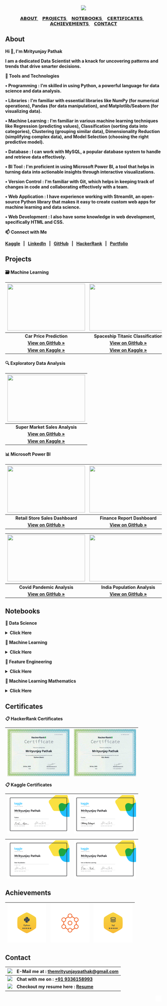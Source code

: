 <strong>

<br>

<div align="center">

<a href="https://github.com/TheMrityunjayPathak"><img src="https://github.com/user-attachments/assets/67898db4-95b6-4fc3-ae17-b60c5ed02b18"></a>

</div>

<div align="center">

<a href="#about">
𝗔𝗕𝗢𝗨𝗧
</a>&nbsp;&nbsp;&nbsp;
<a href="#projects">
𝗣𝗥𝗢𝗝𝗘𝗖𝗧𝗦
</a>&nbsp;&nbsp;&nbsp;
<a href="#notebooks">
𝗡𝗢𝗧𝗘𝗕𝗢𝗢𝗞𝗦
</a>&nbsp;&nbsp;&nbsp;
<a href="#certificates">
𝗖𝗘𝗥𝗧𝗜𝗙𝗜𝗖𝗔𝗧𝗘𝗦
</a>&nbsp;&nbsp;&nbsp;
<a href="#achievements">
𝗔𝗖𝗛𝗜𝗘𝗩𝗘𝗠𝗘𝗡𝗧𝗦
</a>&nbsp;&nbsp;&nbsp;
<a href="#contact">
𝗖𝗢𝗡𝗧𝗔𝗖𝗧
</a>

</div>

## About

<div>

<p>Hi 👋, I'm <strong>Mrityunjay Pathak</strong>
 
I am a dedicated <strong>Data Scientist</strong> with a knack for uncovering patterns and trends that drive smarter decisions.

<strong>🎯 Tools and Technologies</strong>

• <strong>Programming</strong> : I'm skilled in using Python, a powerful language for data science and data analysis.

• <strong>Libraries</strong> : I'm familiar with essential libraries like NumPy (for numerical operations), Pandas (for data manipulation), and Matplotlib/Seaborn (for visualizing data).

• <strong>Machine Learning</strong> : I'm familiar in various machine learning techniques like Regression (predicting values), Classification (sorting data into categories), Clustering (grouping similar data), Dimensionality Reduction (simplifying complex data), and Model Selection (choosing the right predictive model).

• <strong>Database</strong> : I can work with MySQL, a popular database system to handle and retrieve data effectively.

• <strong>BI Tool</strong> : I'm proficient in using Microsoft Power BI, a tool that helps in turning data into actionable insights through interactive visualizations.

• <strong>Version Control</strong> : I'm familiar with Git, which helps in keeping track of changes in code and collaborating effectively with a team.

• <strong>Web Application</strong> : I have experience working with Streamlit, an open-source Python library that makes it easy to create custom web apps for machine learning and data science.

• <strong>Web Development</strong> : I also have some knowledge in web development, specifically HTML and CSS.

<strong>📫 Connect with Me</strong>

[Kaggle](https://www.kaggle.com/themrityunjaypathak)&nbsp;&nbsp; | &nbsp;&nbsp;[LinkedIn](https://www.linkedin.com/in/themrityunjaypathak)&nbsp;&nbsp; | &nbsp;&nbsp;[GitHub](https://github.com/TheMrityunjayPathak)&nbsp;&nbsp; | &nbsp;&nbsp;[HackerRank](https://www.hackerrank.com/mrityunjaypathak)&nbsp;&nbsp; | &nbsp;&nbsp;[Portfolio](https://themrityunjaypathak.github.io/)

</p>

</div>

## Projects

#### 🗃️ Machine Learning

| <a href="https://car-price-prediction-using-lr.streamlit.app/" title="Car Price Prediction"><img src="https://github.com/TheMrityunjayPathak/TheMrityunjayPathak/assets/123563634/00fc17c0-20c9-4e47-8f00-d8eea2d757dd" height="150px" width="250px"></a> | <a href="https://spaceship-titanic-classification.streamlit.app/" title="Spaceship Titanic Classification"><img src="https://github.com/TheMrityunjayPathak/TheMrityunjayPathak/assets/123563634/7debcdf9-264f-4b91-83a4-40e302068f87" height="150px" width="250px"></a> |
|:---:|:---:|
| <strong>Car Price Prediction</strong> | <strong>Spaceship Titanic Classification</strong> |
| <a href="https://github.com/TheMrityunjayPathak/CarPricePrediction">View on GitHub »</a> | <a href="https://github.com/TheMrityunjayPathak/SpaceshipTitanicClassification">View on GitHub »</a> |
| <a href="https://www.kaggle.com/discussions/general/483415">View on Kaggle »</a> | <a href="https://www.kaggle.com/discussions/accomplishments/485358">View on Kaggle »</a> |
 
#### 🔍 Exploratory Data Analysis

| <a href="https://super-market-sales-analysis.streamlit.app/" title="Super Market Sales Analysis"><img src="https://github.com/TheMrityunjayPathak/TheMrityunjayPathak/assets/123563634/7b1569bd-f1ec-4ca2-90a0-ebfa66541918" height="150px" width="250px"></a> |
|:---:|
| <strong>Super Market Sales Analysis</strong> |
| <a href="https://github.com/TheMrityunjayPathak/SuperMarketSalesAnalysis">View on GitHub »</a> |
| <a href="https://www.kaggle.com/discussions/general/451092">View on Kaggle »</a> |

#### 📊 Microsoft Power BI

| <a href="https://www.kaggle.com/discussions/general/417585" title="Retail Store Sales Dashboard"><img src="https://github.com/TheMrityunjayPathak/TheMrityunjayPathak/assets/123563634/23bd4e99-b603-4fce-8e37-23073ab78375" height="150px" width="250px"></a> | <a href="https://www.kaggle.com/discussions/general/402148" title="Finance Report Dashboard"><img src="https://github.com/TheMrityunjayPathak/TheMrityunjayPathak/assets/123563634/36374761-237e-4daa-8e39-d3e6f1079011" height="150px" width="250px"></a> |
|:---:|:---:|
| <strong>Retail Store Sales Dashboard</strong> | <strong>Finance Report Dashboard</strong> |
| <a href="https://github.com/TheMrityunjayPathak/RetailStoreSalesDashboard">View on GitHub »</a> | <a href="https://github.com/TheMrityunjayPathak/FinanceReportDashboard">View on GitHub »</a> |

| <a href="https://www.kaggle.com/discussions/general/389383" title="Covid Pandemic Analysis"><img src="https://github.com/TheMrityunjayPathak/TheMrityunjayPathak/assets/123563634/955ae927-6138-41a1-9e68-b5a5c829970a" height="150px" width="250px"></a> | <a href="https://www.kaggle.com/discussions/general/385012" title="India Population Analysis"><img src="https://github.com/TheMrityunjayPathak/TheMrityunjayPathak/assets/123563634/b60e5516-cc4b-439d-9347-7d899ad9487b" height="150px" width="250px"> |
|:---:|:---:|
| <strong>Covid Pandemic Analysis</strong> | <strong>India Population Analysis</strong> |
| <a href="https://github.com/TheMrityunjayPathak/CovidPandemicAnalysis">View on GitHub »</a> | <a href="https://github.com/TheMrityunjayPathak/IndiaPopulationAnalysis">View on GitHub »</a> |

## Notebooks

<div>

<p><strong>📕 Data Science</strong></p>
<details>

<summary><strong>Click Here</strong></summary>

- [Python](https://www.kaggle.com/code/themrityunjaypathak/python-tutorial)

- [NumPy](https://www.kaggle.com/code/themrityunjaypathak/numpy-tutorial)

- [Pandas](https://www.kaggle.com/code/themrityunjaypathak/pandas-tutorial)

- [Matplotlib](https://www.kaggle.com/code/themrityunjaypathak/matplotlib-tutorial)

For more details → Go to [Data Science](https://github.com/TheMrityunjayPathak/DataScience) Repository

</details>

<p><strong>📗 Machine Learning</strong></p>
<details>

<summary><strong>Click Here</strong></summary>

- [Linear Regression](https://www.kaggle.com/code/themrityunjaypathak/linearregression)

- [Logistic Regression](https://www.kaggle.com/code/themrityunjaypathak/logisticregression)

- [Decision Trees](https://www.kaggle.com/code/themrityunjaypathak/decision-tree)

- [Random Forests](https://www.kaggle.com/code/themrityunjaypathak/random-forest)

- [Support Vector Machines (SVM)](https://www.kaggle.com/code/themrityunjaypathak/support-vector-machine)

- [K-Nearest Neighbors (KNN)](https://www.kaggle.com/code/themrityunjaypathak/knn-classification)

- [K-Means Clustering](https://www.kaggle.com/code/themrityunjaypathak/k-means-clustering-algorithm)

- [K-Fold Cross Validation](https://www.kaggle.com/code/themrityunjaypathak/k-fold-cross-validation)

- [Naive Bayes](https://www.kaggle.com/code/themrityunjaypathak/spam-detection-using-naive-bayes)

- [Principal Component Analysis (PCA)](https://www.kaggle.com/code/themrityunjaypathak/principal-component-analysis)

- [Bagging Ensemble](https://www.kaggle.com/code/themrityunjaypathak/bagging-ensemble-technique)

- [Saving Model to a File](https://www.kaggle.com/code/themrityunjaypathak/saving-model-to-a-file)

For more details → Go to [Machine Learning](https://github.com/TheMrityunjayPathak/MachineLearning) Repository

</details>

<p><strong>📘 Feature Engineering</strong></p>
<details>

<summary><strong>Click Here</strong></summary>

- [Dummy Variable](https://www.kaggle.com/code/themrityunjaypathak/dummy-variable)

- [Inter Quartile Range](https://www.kaggle.com/code/themrityunjaypathak/removing-outlier-from-data-using-iqr)

- [Z-Score](https://www.kaggle.com/code/themrityunjaypathak/removing-outlier-from-data-using-zscore)

- [Modified Z-Score](https://www.kaggle.com/code/themrityunjaypathak/removing-outlier-from-data-using-modified-zscore)

- [Data Standardization](https://www.kaggle.com/code/themrityunjaypathak/data-standardization)

- [Handling Imbalance Dataset](https://www.kaggle.com/code/themrityunjaypathak/handling-imbalance-dataset)

For more details → Go to [Feature Engineering](https://github.com/TheMrityunjayPathak/FeatureEngineering) Repository

</details>

<p><strong>📙 Machine Learning Mathematics</strong></p>
<details>

<summary><strong>Click Here</strong></summary>

- Linear Algebra

- [Introduction to Matrices](https://www.kaggle.com/code/themrityunjaypathak/introduction-to-matrices)

- [Matrix Operation using Python](https://www.kaggle.com/code/themrityunjaypathak/matrix-operation-using-python)

- Geometry

- [Distance Metrics](https://www.kaggle.com/code/themrityunjaypathak/distance-metrics)

- [Similarity Measures](https://www.kaggle.com/code/themrityunjaypathak/similarity-measures)

- [Box Cox Transformation](https://www.kaggle.com/code/themrityunjaypathak/box-cox-transformation)

- Statistics

- [Basics of Statistics](https://www.kaggle.com/themrityunjaypathak/basic-of-statistics)

- [Descriptive Statistics with Python](https://www.kaggle.com/code/themrityunjaypathak/descriptive-statistics-with-python)

- [Bias and Variance](https://www.kaggle.com/code/themrityunjaypathak/bias-and-variance)

- [Covariance and Correlation](https://www.kaggle.com/code/themrityunjaypathak/covariance-and-correlation)

- [Normal Distribution](https://www.kaggle.com/themrityunjaypathak/normal-distribution)

- [Hypothesis Testing](https://www.kaggle.com/code/themrityunjaypathak/hypothesis-testing)

- Probability

- [Introduction to Probability](https://www.kaggle.com/themrityunjaypathak/introduction-to-probability)

- [Probability Distribution](https://www.kaggle.com/themrityunjaypathak/probability-distribution)

- Calculus

- [Introduction to Calculus](https://www.kaggle.com/code/themrityunjaypathak/introduction-to-calculus)

For more details → Go to [Machine Learning Mathematics](https://github.com/TheMrityunjayPathak/MachineLearningMathematics) Repository

</details>

</div>

## Certificates

<div>

<strong>📋 HackerRank Certificates</strong>

| <a href="https://www.hackerrank.com/certificates/e41a7578cc82" title="HackerRank Python (Basic)"><img src="https://github.com/TheMrityunjayPathak/TheMrityunjayPathak/blob/main/python-hacker.jpg" width="200px" align="center"/></a> | <a href="https://www.hackerrank.com/certificates/09ec62ca442f" title="HackerRank SQL (Basic)"><img src="https://github.com/TheMrityunjayPathak/TheMrityunjayPathak/blob/main/sql-hacker.jpg" width="200px" align="center"/></a> |
| :---: | :---: |

<strong>📋 Kaggle Certificates</strong>

| <a href="https://www.kaggle.com/learn/certification/themrityunjaypathak/python" title="Python"><img src="https://github.com/TheMrityunjayPathak/TheMrityunjayPathak/blob/main/python-certificate.png" width="200px" align="center"/></a> | <a href="https://www.kaggle.com/learn/certification/themrityunjaypathak/pandas" title="Pandas"><img src="https://github.com/TheMrityunjayPathak/TheMrityunjayPathak/blob/main/pandas-certificate.png" width="200px" align="center"/></a> |
| :---: | :---: |

| <a href="https://www.kaggle.com/learn/certification/themrityunjaypathak/data-visualization" title="Data Visualization"><img src="https://github.com/TheMrityunjayPathak/TheMrityunjayPathak/blob/main/data-visualization.png" width="200px" align="center"/> | <a href="https://www.kaggle.com/learn/certification/themrityunjaypathak/intro-to-machine-learning" title="Intro to Machine Learning"><img src="https://github.com/TheMrityunjayPathak/TheMrityunjayPathak/blob/main/ml-certificate.png" width="200px" align="center"/></a> |
| :---: | :---: |

</div>

## Achievements

<div align="center">

| <a href="https://www.hackerrank.com/mrityunjaypathak" title="5 ⭐ Python HackerRank"><img src="https://github.com/TheMrityunjayPathak/TheMrityunjayPathak/blob/main/hacker-python.png" width="125px"></a> | <a href="https://www.kaggle.com/themrityunjaypathak" title="Kaggle Master"><img src="https://github.com/TheMrityunjayPathak/TheMrityunjayPathak/blob/main/master-kaggle.png" width="125px"></a> | <a href="https://www.hackerrank.com/mrityunjaypathak" title="5 ⭐ SQL HackerRank"><img src="https://github.com/TheMrityunjayPathak/TheMrityunjayPathak/blob/main/hacker-sql.png" width="125px"></a> |
| :---: | :---: | :---: |

</div>

## Contact

<div>

|<img src="https://github.com/user-attachments/assets/ee16f70e-71ab-4c9c-87e2-3925e3e3b31e" width="25px"/>|<div align="left">E-Mail me at : [themrityunjaypathak@gmail.com](mailto:themrityunjaypathak@gmail.com)</div>|
|:---:|:---:|
|<img src="https://github.com/user-attachments/assets/0bbbc4ca-743c-4710-8387-08cf0f4c09c6" width="25px"/>|<div align="left">Chat with me on : [+91 9336158993](https://wa.me/919336158993)</div>|
|<img src="https://github.com/user-attachments/assets/6467a972-75d0-46f4-beab-1776262f4c20" width="25px"/>|<div align="left">Checkout my resume here : [Resume](https://drive.google.com/file/d/17UqgmzxJmSUYdsw1V0pSXpTmsc7qhSuO/view?usp=sharing)</div>|

</div>

<div align="right">
 
<a href="#" title="Scroll To Top"><img src="https://github.com/TheMrityunjayPathak/TheMrityunjayPathak/blob/main/arrow.png" width="4%"></a>

</div>

</strong>
